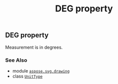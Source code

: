 ﻿---
title: DEG property
second_title: Aspose.SVG for Python via .NET API References
description: 
type: docs
weight: 70
url: /python-net/aspose.svg.drawing/unittype/deg/
is_root: false
---

## DEG property


Measurement is in degrees.

### See Also
* module [`aspose.svg.drawing`](../../)
* class [`UnitType`](/svg/python-net/aspose.svg.drawing/unittype)
